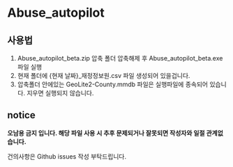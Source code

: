 # Abuse_autopilot

## 사용법
1. Abuse_autopilot_beta.zip 압축 폴더 압축해제 후 Abuse_autopilot_beta.exe 파일 실행
2. 현재 폴더에 {현재 날짜}_재정정보원.csv 파일 생성되어 있을겁니다.
3. 압축폴더 안에있는 GeoLite2-County.mmdb 파일은 실행파일에 종속되어 있습니다. 지우면 실행되지 않습니다.

## notice
<b>오남용 금지 입니다. 해당 파일 사용 시 추후 문제되거나 잘못되면 작성자와 일절 관계없습니다.</b>

건의사항은 Github issues 작성 부탁드립니다.